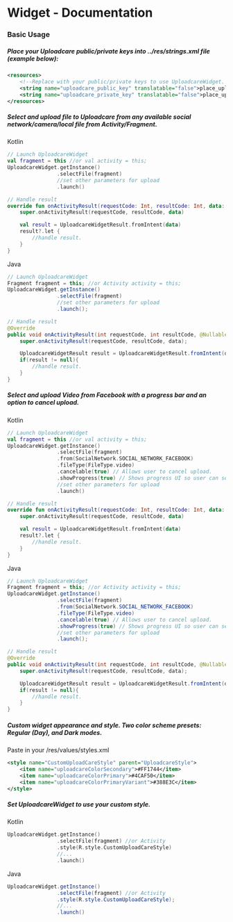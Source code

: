# Widget - Documentation

### Basic Usage

##### Place your Uploadcare public/private keys into ../res/strings.xml file (example below):

```xml
<resources>
    <!--Replace with your public/private keys to use UploadcareWidget. Private key is optional, required only if you use Rest API features.-->
    <string name="uploadcare_public_key" translatable="false">place_uploadcare_public_key_here</string>
    <string name="uploadcare_private_key" translatable="false">place_uploadcare_private_key_here</string>
</resources>
```

##### Select and upload file to Uploadcare from any available social network/camera/local file from Activity/Fragment.

Kotlin
```kotlin
// Launch UploadcareWidget
val fragment = this //or val activity = this;
UploadcareWidget.getInstance()
                .selectFile(fragment)
                //set other parameters for upload
                .launch()

// Handle result
override fun onActivityResult(requestCode: Int, resultCode: Int, data: Intent?) {
    super.onActivityResult(requestCode, resultCode, data)

    val result = UploadcareWidgetResult.fromIntent(data)
    result?.let {
        //handle result.
    }
}
```
Java
```java
// Launch UploadcareWidget
Fragment fragment = this; //or Activity activity = this;
UploadcareWidget.getInstance()
                .selectFile(fragment)
                //set other parameters for upload
                .launch();

// Handle result
@Override
public void onActivityResult(int requestCode, int resultCode, @Nullable Intent data) {
    super.onActivityResult(requestCode, resultCode, data);

    UploadcareWidgetResult result = UploadcareWidgetResult.fromIntent(data);
    if(result != null){
        //handle result.
    }
}
```

##### Select and upload Video from Facebook with a progress bar and an option to cancel upload.

Kotlin
```kotlin
// Launch UploadcareWidget
val fragment = this //or val activity = this;
UploadcareWidget.getInstance()
                .selectFile(fragment)
                .from(SocialNetwork.SOCIAL_NETWORK_FACEBOOK)
                .fileType(FileType.video)
                .cancelable(true) // Allows user to cancel upload.
                .showProgress(true) // Shows progress UI so user can see upload progress.
                //set other parameters for upload
                .launch()

// Handle result
override fun onActivityResult(requestCode: Int, resultCode: Int, data: Intent?) {
    super.onActivityResult(requestCode, resultCode, data)

    val result = UploadcareWidgetResult.fromIntent(data)
    result?.let {
        //handle result.
    }
}
```
Java
```java
// Launch UploadcareWidget
Fragment fragment = this; //or Activity activity = this;
UploadcareWidget.getInstance()
                .selectFile(fragment)
                .from(SocialNetwork.SOCIAL_NETWORK_FACEBOOK)
                .fileType(FileType.video)
                .cancelable(true) // Allows user to cancel upload.
                .showProgress(true) // Shows progress UI so user can see upload progress.
                //set other parameters for upload
                .launch();

// Handle result
@Override
public void onActivityResult(int requestCode, int resultCode, @Nullable Intent data) {
    super.onActivityResult(requestCode, resultCode, data);

    UploadcareWidgetResult result = UploadcareWidgetResult.fromIntent(data);
    if(result != null){
        //handle result.
    }
}
```

##### Custom widget appearance and style. Two color scheme presets: Regular (Day), and Dark modes.

Paste in your /res/values/styles.xml
```xml
<style name="CustomUploadCareStyle" parent="UploadcareStyle">
    <item name="uploadcareColorSecondary">#FF1744</item>
    <item name="uploadcareColorPrimary">#4CAF50</item>
    <item name="uploadcareColorPrimaryVariant">#388E3C</item>
</style>
```

##### Set UploadcareWidget to use your custom style.

Kotlin
```kotlin
UploadcareWidget.getInstance()
                .selectFile(fragment) //or Activity
                .style(R.style.CustomUploadCareStyle)
                //...
                .launch()
```
Java
```java
UploadcareWidget.getInstance()
                .selectFile(fragment) //or Activity
                .style(R.style.CustomUploadCareStyle);
                //...
                .launch()
```